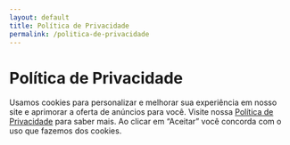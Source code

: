 ```yaml
---
layout: default
title: Política de Privacidade
permalink: /politica-de-privacidade
---
```


# Política de Privacidade

Usamos cookies para personalizar e melhorar sua experiência em nosso site e aprimorar a oferta de anúncios para você. Visite nossa <a href="/politica-privacidade">Política de Privacidade</a> para saber mais. Ao clicar em “Aceitar” você concorda com o uso que fazemos dos cookies.
